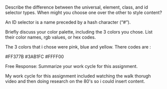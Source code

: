 Describe the difference between the universal, element, class, and id selector types.
When might you choose one over the other to style content?

An ID selector is a name preceded by a hash character (“#”).


Briefly discuss your color palette, including the 3 colors you chose. List their color names, rgb values, or hex codes.

The 3 colors that i chose were pink, blue and yellow. There codes are :

 #FF377B
 #3AB1FC
 #FFFF00

Free Response: Summarize your work cycle for this assignment.

My work cycle for this assignment included watching the walk thorugh video and
then doing research on the 80's so i could insert content.
